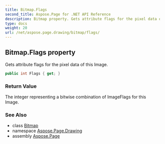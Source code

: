 ```yaml
---
title: Bitmap.Flags
second_title: Aspose.Page for .NET API Reference
description: Bitmap property. Gets attribute flags for the pixel data of this Image
type: docs
weight: 20
url: /net/aspose.page.drawing/bitmap/flags/
---
```

## Bitmap.Flags property

Gets attribute flags for the pixel data of this Image.

```csharp
public int Flags { get; }
```

### Return Value

The integer representing a bitwise combination of ImageFlags for this Image.

### See Also

* class [Bitmap](../)
* namespace [Aspose.Page.Drawing](../../bitmap/)
* assembly [Aspose.Page](../../../)


